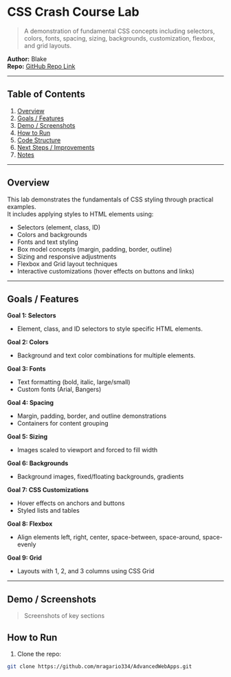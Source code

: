 # CSS Crash Course Lab

> A demonstration of fundamental CSS concepts including selectors, colors, fonts, spacing, sizing, backgrounds, customization, flexbox, and grid layouts.

**Author:** Blake  
**Repo:** [GitHub Repo Link](https://github.com/mragario334/csci4208-portfolio-2025)  

---

## Table of Contents
1. [Overview](#overview)
2. [Goals / Features](#goals--features)
3. [Demo / Screenshots](#demo--screenshots)
4. [How to Run](#how-to-run)
5. [Code Structure](#code-structure)
6. [Next Steps / Improvements](#next-steps--improvements)
7. [Notes](#notes)

---

## Overview
This lab demonstrates the fundamentals of CSS styling through practical examples.  
It includes applying styles to HTML elements using:
- Selectors (element, class, ID)  
- Colors and backgrounds  
- Fonts and text styling  
- Box model concepts (margin, padding, border, outline)  
- Sizing and responsive adjustments  
- Flexbox and Grid layout techniques  
- Interactive customizations (hover effects on buttons and links)  

---

## Goals / Features
**Goal 1: Selectors**  
- Element, class, and ID selectors to style specific HTML elements.

**Goal 2: Colors**  
- Background and text color combinations for multiple elements.

**Goal 3: Fonts**  
- Text formatting (bold, italic, large/small)  
- Custom fonts (Arial, Bangers)

**Goal 4: Spacing**  
- Margin, padding, border, and outline demonstrations  
- Containers for content grouping

**Goal 5: Sizing**  
- Images scaled to viewport and forced to fill width

**Goal 6: Backgrounds**  
- Background images, fixed/floating backgrounds, gradients

**Goal 7: CSS Customizations**  
- Hover effects on anchors and buttons  
- Styled lists and tables

**Goal 8: Flexbox**  
- Align elements left, right, center, space-between, space-around, space-evenly

**Goal 9: Grid**  
- Layouts with 1, 2, and 3 columns using CSS Grid

---

## Demo / Screenshots
> Screenshots of key sections


## How to Run
1. Clone the repo:  
```bash
git clone https://github.com/mragario334/AdvancedWebApps.git
